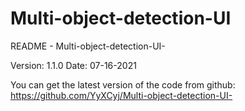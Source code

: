 # Multi-object-detection-UI

README - Multi-object-detection-UI-

Version: 1.1.0 Date: 07-16-2021

You can get the latest version of the code from github: https://github.com/YyXCyj/Multi-object-detection-UI-

